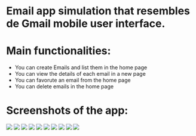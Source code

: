 # Email app simulation that resembles de Gmail mobile user interface.

# Main functionalities:
- You can create Emails and list them in the home page
- You can view the details of each email in a new page
- You can favorute an email from the home page
- You can delete emails in the home page

# Screenshots of the app:

<img src="Screenshots/1.jpeg">
<img src="Screenshots/2.jpeg">
<img src="Screenshots/3.jpeg">
<img src="Screenshots/4.jpeg">
<img src="Screenshots/5.jpeg">
<img src="Screenshots/6.jpeg">
<img src="Screenshots/7.jpeg">
<img src="Screenshots/8.jpeg">
<img src="Screenshots/9.jpeg">
<img src="Screenshots/10.jpeg">
